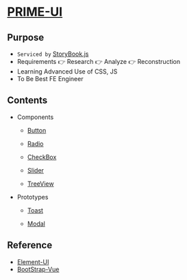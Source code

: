 # [PRIME-UI](https://hamsungjun.github.io/)

## Purpose
- `Serviced by` [StoryBook.js](https://github.com/storybookjs/storybook)
- Requirements 👉 Research 👉 Analyze 👉 Reconstruction
- Learning Advanced Use of CSS, JS
- To Be Best FE Engineer

## Contents

- Components

  - [Button](https://github.com/HamSungJun/PRIME-UI/tree/master/src/packages/components/pui-button)

  - [Radio](https://github.com/HamSungJun/PRIME-UI/tree/master/src/packages/components/pui-radio)

  - [CheckBox](https://github.com/HamSungJun/PRIME-UI/tree/master/src/packages/components/pui-checkbox)

  - [Slider](https://github.com/HamSungJun/PRIME-UI/tree/master/src/packages/components/pui-slider)

  - [TreeView](https://github.com/HamSungJun/PRIME-UI/tree/master/src/packages/components/pui-treeview)

- Prototypes

  - [Toast](https://github.com/HamSungJun/PRIME-UI/tree/master/src/packages/prototypes/$toast)
  
  - [Modal](https://github.com/HamSungJun/PRIME-UI/tree/master/src/packages/prototypes/$modal)

## Reference
- [Element-UI](https://element.eleme.cn/#/en-US)
- [BootStrap-Vue](https://bootstrap-vue.org/)